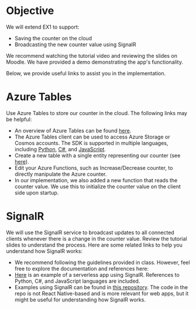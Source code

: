 # Objective
We will extend EX1 to support:
* Saving the counter on the cloud
* Broadcasting the new counter value using SignalR

We recommend watching the tutorial video and reviewing the slides on Moodle. We have provided a demo demonstrating the app's functionality.

Below, we provide useful links to assist you in the implementation.

# Azure Tables
Use Azure Tables to store our counter in the cloud. The following links may be helpful:

* An overview of Azure Tables can be found [here](https://learn.microsoft.com/en-us/azure/storage/tables/table-storage-overview).
* The Azure Tables client can be used to access Azure Storage or Cosmos accounts. The SDK is supported in multiple languages, including [Python](https://learn.microsoft.com/en-us/python/api/overview/azure/data-tables-readme?view=azure-python), [C#](https://learn.microsoft.com/en-us/dotnet/api/overview/azure/data.tables-readme?view=azure-dotnet), and [JavaScript](https://learn.microsoft.com/en-us/javascript/api/overview/azure/data-tables-readme?view=azure-node-latest).
* Create a new table with a single entity representing our counter (see [here](https://learn.microsoft.com/en-us/azure/data-explorer/create-table-wizard)).
* Edit your Azure Functions, such as Increase/Decrease counter, to directly manipulate the Azure counter.
* In our implementation, we also added a new function that reads the counter value. We use this to initialize the counter value on the client side upon startup.

# SignalR
We will use the SignalR service to broadcast updates to all connected clients whenever there is a change in the counter value. Review the tutorial slides to understand the process. Here are some related links to help you understand how SignalR works:

* We recommend following the guidelines provided in class. However, feel free to explore the documentation and references here:
* [Here](https://learn.microsoft.com/en-us/azure/azure-signalr/signalr-quickstart-azure-functions-python?pivots=python-mode-configuration) is an example of a serverless app using SignalR. References to Python, C#, and JavaScript languages are included.
* Examples using SignalR can be found in [this repository](https://github.com/aspnet/AzureSignalR-samples). The code in the repo is not React Native-based and is more relevant for web apps, but it might be useful for understanding how SignalR works.

